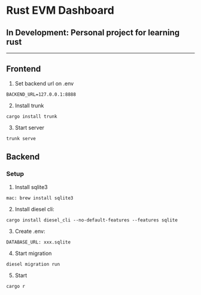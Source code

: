 # Rust EVM Dashboard

## In Development: Personal project for learning rust

---

## Frontend

1. Set backend url on .env

```
BACKEND_URL=127.0.0.1:8888
```

2. Install trunk
   
`cargo install trunk`

3. Start server
   
`trunk serve`

## Backend 

### Setup

1. Install sqlite3
   
```
mac: brew install sqlite3
```

2. Install diesel cli:

`cargo install diesel_cli --no-default-features --features sqlite`

3. Create .env:

```
DATABASE_URL: xxx.sqlite
```

4. Start migration

`diesel migration run`

5. Start
   
`cargo r`